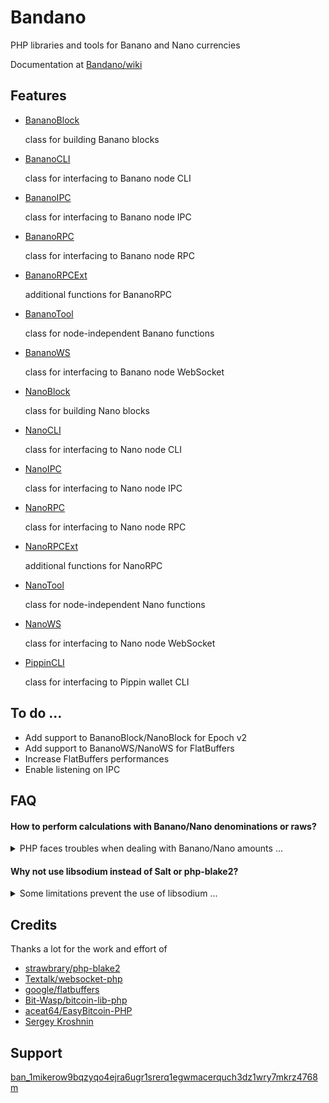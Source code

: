 # Bandano

PHP libraries and tools for Banano and Nano currencies

Documentation at [Bandano/wiki](https://github.com/MikeRow/Bandano/wiki)

## Features

- [BananoBlock](https://github.com/MikeRow/Bandano/wiki/BananoBlock)

  class for building Banano blocks

- [BananoCLI](https://github.com/MikeRow/Bandano/wiki/BananoCLI)

  class for interfacing to Banano node CLI
  
- [BananoIPC](https://github.com/MikeRow/Bandano/wiki/BananoIPC)

  class for interfacing to Banano node IPC

- [BananoRPC](https://github.com/MikeRow/Bandano/wiki/BananoRPC)

  class for interfacing to Banano node RPC

- [BananoRPCExt](https://github.com/MikeRow/Bandano/wiki/BananoRPCExt)

  additional functions for BananoRPC

- [BananoTool](https://github.com/MikeRow/Bandano/wiki/BananoTool)

  class for node-independent Banano functions
  
- [BananoWS](https://github.com/MikeRow/Bandano/wiki/BananoWS)

  class for interfacing to Banano node WebSocket

- [NanoBlock](https://github.com/MikeRow/Bandano/wiki/NanoBlock)

  class for building Nano blocks

- [NanoCLI](https://github.com/MikeRow/Bandano/wiki/NanoCLI)

  class for interfacing to Nano node CLI
  
- [NanoIPC](https://github.com/MikeRow/Bandano/wiki/NanoIPC)

  class for interfacing to Nano node IPC

- [NanoRPC](https://github.com/MikeRow/Bandano/wiki/NanoRPC)

  class for interfacing to Nano node RPC

- [NanoRPCExt](https://github.com/MikeRow/Bandano/wiki/NanoRPCExt)

  additional functions for NanoRPC

- [NanoTool](https://github.com/MikeRow/Bandano/wiki/NanoTool)

  class for node-independent Nano functions
  
- [NanoWS](https://github.com/MikeRow/Bandano/wiki/NanoWS)

  class for interfacing to Nano node WebSocket

- [PippinCLI](https://github.com/MikeRow/Bandano/wiki/PippinCLI)

  class for interfacing to Pippin wallet CLI

## To do ...

- Add support to BananoBlock/NanoBlock for Epoch v2
- Add support to BananoWS/NanoWS for FlatBuffers
- Increase FlatBuffers performances
- Enable listening on IPC

## FAQ

#### How to perform calculations with Banano/Nano denominations or raws?

<details><summary>PHP faces troubles when dealing with Banano/Nano amounts ...</summary>
<p>

- Data type `float` isn't precise at certain decimal depths
- Data type `integer` size is limited to 64 bit

A good solution is to perform calculations in raws using [GNU Multiple Precision](https://www.php.net/manual/en/book.gmp.php)

</p>
</details>

#### Why not use libsodium instead of Salt or php-blake2?

<details><summary>Some limitations prevent the use of libsodium ...</summary>
<p>

- Functions `sodium_crypto_sign_*` use SHA-2 instead Blake2
- Functions `sodium_crypto_generichash_*` don't allow output smaller than 16 bytes

</p>
</details>

## Credits

Thanks a lot for the work and effort of

- [strawbrary/php-blake2](https://github.com/strawbrary/php-blake2)
- [Textalk/websocket-php](https://github.com/Textalk/websocket-php)
- [google/flatbuffers](https://github.com/google/flatbuffers)
- [Bit-Wasp/bitcoin-lib-php](https://github.com/Bit-Wasp/bitcoin-lib-php)
- [aceat64/EasyBitcoin-PHP](https://github.com/aceat64/EasyBitcoin-PHP)
- [Sergey Kroshnin](https://github.com/SergiySW)

## Support

[ban_1mikerow9bqzyqo4ejra6ugr1srerq1egwmacerquch3dz1wry7mkrz4768m](https://creeper.banano.cc/explorer/account/ban_1mikerow9bqzyqo4ejra6ugr1srerq1egwmacerquch3dz1wry7mkrz4768m) <br/>